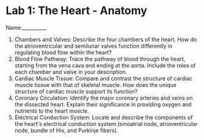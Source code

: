 # Lab 1: The Heart - Anatomy

Name:__________

1. Chambers and Valves: Describe the four chambers of the heart. How do the atrioventricular and semilunar valves function differently in regulating blood flow within the heart?
2. Blood Flow Pathway: Trace the pathway of blood through the heart, starting from the vena
   cava and ending at the aorta. Include the roles of each chamber and valve in your
   description.
3. Cardiac Muscle Tissue: Compare and contrast the structure of cardiac muscle tissue with
   that of skeletal muscle. How does the unique structure of cardiac muscle support its
   function?
4. Coronary Circulation: Identify the major coronary arteries and veins on the dissected heart.
   Explain their significance in providing oxygen and nutrients to the heart muscle.
5. Electrical Conduction System: Locate and describe the components of the heart's electrical
   conduction system (sinoatrial node, atrioventricular node, bundle of His, and Purkinje fibers).
